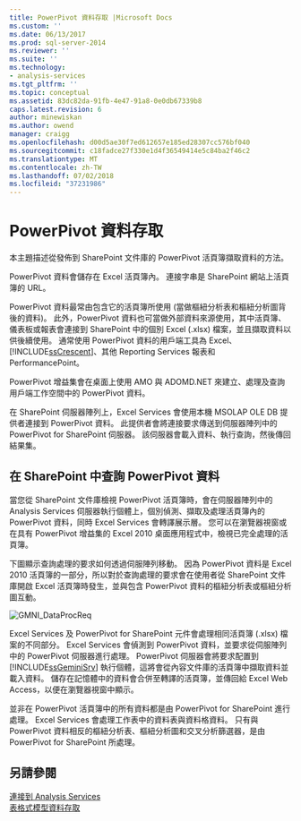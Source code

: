 ```yaml
---
title: PowerPivot 資料存取 |Microsoft Docs
ms.custom: ''
ms.date: 06/13/2017
ms.prod: sql-server-2014
ms.reviewer: ''
ms.suite: ''
ms.technology:
- analysis-services
ms.tgt_pltfrm: ''
ms.topic: conceptual
ms.assetid: 83dc82da-91fb-4e47-91a8-0e0db67339b8
caps.latest.revision: 6
author: minewiskan
ms.author: owend
manager: craigg
ms.openlocfilehash: d00d5ae30f7ed612657e185ed28307cc576bf040
ms.sourcegitcommit: c18fadce27f330e1d4f36549414e5c84ba2f46c2
ms.translationtype: MT
ms.contentlocale: zh-TW
ms.lasthandoff: 07/02/2018
ms.locfileid: "37231986"
---
```

# <a name="powerpivot-data-access"></a>PowerPivot 資料存取
  本主題描述從發佈到 SharePoint 文件庫的 PowerPivot 活頁簿擷取資料的方法。  
  
 PowerPivot 資料會儲存在 Excel 活頁簿內。 連接字串是 SharePoint 網站上活頁簿的 URL。  
  
 PowerPivot 資料最常由包含它的活頁簿所使用 (當做樞紐分析表和樞紐分析圖背後的資料)。 此外，PowerPivot 資料也可當做外部資料來源使用，其中活頁簿、儀表板或報表會連接到 SharePoint 中的個別 Excel (.xlsx) 檔案，並且擷取資料以供後續使用。 通常使用 PowerPivot 資料的用戶端工具為 Excel、[!INCLUDE[ssCrescent](../../includes/sscrescent-md.md)]、其他 Reporting Services 報表和 PerformancePoint。  
  
 PowerPivot 增益集會在桌面上使用 AMO 與 ADOMD.NET 來建立、處理及查詢用戶端工作空間中的 PowerPivot 資料。  
  
 在 SharePoint 伺服器陣列上，Excel Services 會使用本機 MSOLAP OLE DB 提供者連接到 PowerPivot 資料。 此提供者會將連接要求傳送到伺服器陣列中的 PowerPivot for SharePoint 伺服器。 該伺服器會載入資料、執行查詢，然後傳回結果集。  
  
##  <a name="queryproc"></a> 在 SharePoint 中查詢 PowerPivot 資料  
 當您從 SharePoint 文件庫檢視 PowerPivot 活頁簿時，會在伺服器陣列中的 Analysis Services 伺服器執行個體上，個別偵測、擷取及處理活頁簿內的 PowerPivot 資料，同時 Excel Services 會轉譯展示層。 您可以在瀏覽器視窗或在具有 PowerPivot 增益集的 Excel 2010 桌面應用程式中，檢視已完全處理的活頁簿。  
  
 下圖顯示查詢處理的要求如何透過伺服陣列移動。 因為 PowerPivot 資料是 Excel 2010 活頁簿的一部分，所以對於查詢處理的要求會在使用者從 SharePoint 文件庫開啟 Excel 活頁簿時發生，並與包含 PowerPivot 資料的樞紐分析表或樞紐分析圖互動。  
  
 ![GMNI_DataProcReq](../media/gmni-dataprocreq.gif "GMNI_DataProcReq")  
  
 Excel Services 及 PowerPivot for SharePoint 元件會處理相同活頁簿 (.xlsx) 檔案的不同部分。 Excel Services 會偵測到 PowerPivot 資料，並要求從伺服陣列中的 PowerPivot 伺服器進行處理。 PowerPivot 伺服器會將要求配置到 [!INCLUDE[ssGeminiSrv](../../includes/ssgeminisrv-md.md)] 執行個體，這將會從內容文件庫的活頁簿中擷取資料並載入資料。 儲存在記憶體中的資料會合併至轉譯的活頁簿，並傳回給 Excel Web Access，以便在瀏覽器視窗中顯示。  
  
 並非在 PowerPivot 活頁簿中的所有資料都是由 PowerPivot for SharePoint 進行處理。 Excel Services 會處理工作表中的資料表與資料格資料。 只有與 PowerPivot 資料相反的樞紐分析表、樞紐分析圖和交叉分析篩選器，是由 PowerPivot for SharePoint 所處理。  
  
## <a name="see-also"></a>另請參閱  
 [連接到 Analysis Services](../instances/connect-to-analysis-services.md)   
 [表格式模型資料存取](../tabular-models/tabular-model-data-access.md)  
  
  
